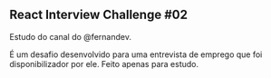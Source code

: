 ## React Interview Challenge #02

Estudo do canal do @fernandev.

É um desafio desenvolvido para uma entrevista de emprego que foi disponibilizador por ele.
Feito apenas para estudo.
